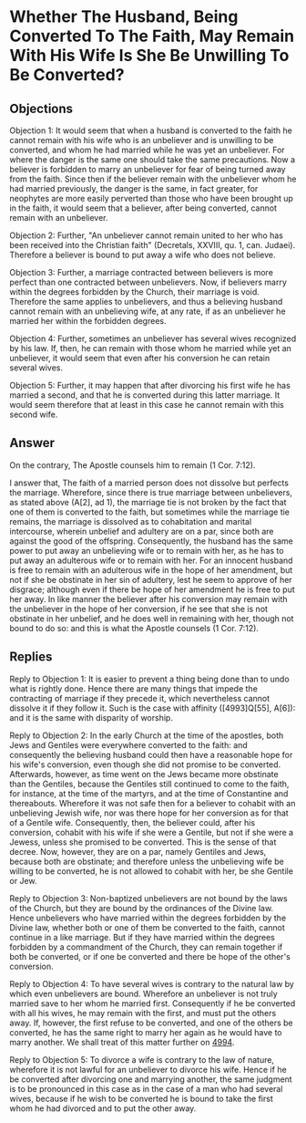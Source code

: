 # Whether The Husband, Being Converted To The Faith, May Remain With His Wife Is She Be Unwilling To Be Converted?

## Objections

Objection 1: It would seem that when a husband is converted to the faith he cannot remain with his wife who is an unbeliever and is unwilling to be converted, and whom he had married while he was yet an unbeliever. For where the danger is the same one should take the same precautions. Now a believer is forbidden to marry an unbeliever for fear of being turned away from the faith. Since then if the believer remain with the unbeliever whom he had married previously, the danger is the same, in fact greater, for neophytes are more easily perverted than those who have been brought up in the faith, it would seem that a believer, after being converted, cannot remain with an unbeliever.

Objection 2: Further, "An unbeliever cannot remain united to her who has been received into the Christian faith" (Decretals, XXVIII, qu. 1, can. Judaei). Therefore a believer is bound to put away a wife who does not believe.

Objection 3: Further, a marriage contracted between believers is more perfect than one contracted between unbelievers. Now, if believers marry within the degrees forbidden by the Church, their marriage is void. Therefore the same applies to unbelievers, and thus a believing husband cannot remain with an unbelieving wife, at any rate, if as an unbeliever he married her within the forbidden degrees.

Objection 4: Further, sometimes an unbeliever has several wives recognized by his law. If, then, he can remain with those whom he married while yet an unbeliever, it would seem that even after his conversion he can retain several wives.

Objection 5: Further, it may happen that after divorcing his first wife he has married a second, and that he is converted during this latter marriage. It would seem therefore that at least in this case he cannot remain with this second wife.

## Answer

On the contrary, The Apostle counsels him to remain (1 Cor. 7:12).

I answer that, The faith of a married person does not dissolve but perfects the marriage. Wherefore, since there is true marriage between unbelievers, as stated above (A[2], ad 1), the marriage tie is not broken by the fact that one of them is converted to the faith, but sometimes while the marriage tie remains, the marriage is dissolved as to cohabitation and marital intercourse, wherein unbelief and adultery are on a par, since both are against the good of the offspring. Consequently, the husband has the same power to put away an unbelieving wife or to remain with her, as he has to put away an adulterous wife or to remain with her. For an innocent husband is free to remain with an adulterous wife in the hope of her amendment, but not if she be obstinate in her sin of adultery, lest he seem to approve of her disgrace; although even if there be hope of her amendment he is free to put her away. In like manner the believer after his conversion may remain with the unbeliever in the hope of her conversion, if he see that she is not obstinate in her unbelief, and he does well in remaining with her, though not bound to do so: and this is what the Apostle counsels (1 Cor. 7:12).

## Replies

Reply to Objection 1: It is easier to prevent a thing being done than to undo what is rightly done. Hence there are many things that impede the contracting of marriage if they precede it, which nevertheless cannot dissolve it if they follow it. Such is the case with affinity ([4993]Q[55], A[6]): and it is the same with disparity of worship.

Reply to Objection 2: In the early Church at the time of the apostles, both Jews and Gentiles were everywhere converted to the faith: and consequently the believing husband could then have a reasonable hope for his wife's conversion, even though she did not promise to be converted. Afterwards, however, as time went on the Jews became more obstinate than the Gentiles, because the Gentiles still continued to come to the faith, for instance, at the time of the martyrs, and at the time of Constantine and thereabouts. Wherefore it was not safe then for a believer to cohabit with an unbelieving Jewish wife, nor was there hope for her conversion as for that of a Gentile wife. Consequently, then, the believer could, after his conversion, cohabit with his wife if she were a Gentile, but not if she were a Jewess, unless she promised to be converted. This is the sense of that decree. Now, however, they are on a par, namely Gentiles and Jews, because both are obstinate; and therefore unless the unbelieving wife be willing to be converted, he is not allowed to cohabit with her, be she Gentile or Jew.

Reply to Objection 3: Non-baptized unbelievers are not bound by the laws of the Church, but they are bound by the ordinances of the Divine law. Hence unbelievers who have married within the degrees forbidden by the Divine law, whether both or one of them be converted to the faith, cannot continue in a like marriage. But if they have married within the degrees forbidden by a commandment of the Church, they can remain together if both be converted, or if one be converted and there be hope of the other's conversion.

Reply to Objection 4: To have several wives is contrary to the natural law by which even unbelievers are bound. Wherefore an unbeliever is not truly married save to her whom he married first. Consequently if he be converted with all his wives, he may remain with the first, and must put the others away. If, however, the first refuse to be converted, and one of the others be converted, he has the same right to marry her again as he would have to marry another. We shall treat of this matter further on [4994](A[5]).

Reply to Objection 5: To divorce a wife is contrary to the law of nature, wherefore it is not lawful for an unbeliever to divorce his wife. Hence if he be converted after divorcing one and marrying another, the same judgment is to be pronounced in this case as in the case of a man who had several wives, because if he wish to be converted he is bound to take the first whom he had divorced and to put the other away.